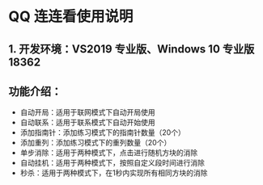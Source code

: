 # QQ 连连看使用说明
## 1. 开发环境：VS2019 专业版、Windows 10 专业版 18362
## 功能介绍：
* 自动开局：适用于联网模式下自动开局使用
* 自动联系：适用于联系模式下自动开始使用
* 添加指南针：添加练习模式下的指南针数量（20个）
* 添加重列：添加练习模式下的重列数量（20个）
* 单步消除：适用于两种模式下，点击进行随机方块的消除
* 自动挂机：适用于两种模式下，按照自定义段时间进行消除
* 秒杀：适用于两种模式下，在1秒内实现所有相同方块的消除

